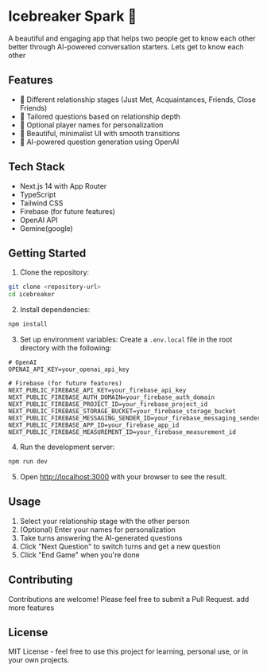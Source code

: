 # Icebreaker Spark 🎯

A beautiful and engaging app that helps two people get to know each other better through AI-powered conversation starters.
Lets get to know each other 
## Features

- 🤝 Different relationship stages (Just Met, Acquaintances, Friends, Close Friends)
- 🎯 Tailored questions based on relationship depth
- 👥 Optional player names for personalization
- 🎨 Beautiful, minimalist UI with smooth transitions
- 🤖 AI-powered question generation using OpenAI

## Tech Stack

- Next.js 14 with App Router
- TypeScript
- Tailwind CSS
- Firebase (for future features)
- OpenAI API
- Gemine(google)

## Getting Started

1. Clone the repository:
```bash
git clone <repository-url>
cd icebreaker
```

2. Install dependencies:
```bash
npm install
```

3. Set up environment variables:
Create a `.env.local` file in the root directory with the following:

```env
# OpenAI
OPENAI_API_KEY=your_openai_api_key

# Firebase (for future features)
NEXT_PUBLIC_FIREBASE_API_KEY=your_firebase_api_key
NEXT_PUBLIC_FIREBASE_AUTH_DOMAIN=your_firebase_auth_domain
NEXT_PUBLIC_FIREBASE_PROJECT_ID=your_firebase_project_id
NEXT_PUBLIC_FIREBASE_STORAGE_BUCKET=your_firebase_storage_bucket
NEXT_PUBLIC_FIREBASE_MESSAGING_SENDER_ID=your_firebase_messaging_sender_id
NEXT_PUBLIC_FIREBASE_APP_ID=your_firebase_app_id
NEXT_PUBLIC_FIREBASE_MEASUREMENT_ID=your_firebase_measurement_id
```

4. Run the development server:
```bash
npm run dev
```

5. Open [http://localhost:3000](http://localhost:3000) with your browser to see the result.

## Usage

1. Select your relationship stage with the other person
2. (Optional) Enter your names for personalization
3. Take turns answering the AI-generated questions
4. Click "Next Question" to switch turns and get a new question
5. Click "End Game" when you're done

## Contributing

Contributions are welcome! Please feel free to submit a Pull Request.
add more features 

## License

MIT License - feel free to use this project for learning, personal use, or in your own projects.

